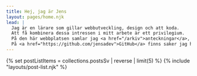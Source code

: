```yaml
---
title: Hej, jag är Jens
layout: pages/home.njk
lead: |
  Jag är en lärare som gillar webbutveckling, design och att koda.
  Att få kombinera dessa intressen i mitt arbete är ett privilegium.
  På den här webbplatsen samlar jag <a href="/arkiv">anteckningar</a>, <a href="/projekt">projekt</a> och <a href="/resurser">resurser</a>.
  På <a href="https://github.com/jensadev">GitHub</a> finns saker jag har kodat.
---
```


{% set postListItems = collections.postsSv | reverse | limit(5) %}
{% include "layouts/post-list.njk" %}